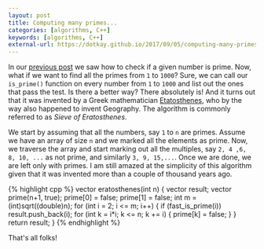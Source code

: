 ```yaml
---
layout: post
title: Computing many primes...
categories: [algorithms, C++]
keywords: [algorithms, C++]
external-url: https://dotkay.github.io/2017/09/05/computing-many-primes
---
```


In our [previous post](https://dotkay.github.io/2017/09/04/prime-or-not) we saw how to check if a given number is prime. Now, what if we want to find all the primes from `1` to `1000`? Sure, we can call our `is_prime()` function on every number from `1` to `1000` and list out the ones that pass the test. Is there a better way? There absolutely is! And it turns out that it was invented by a Greek mathematician [Etatosthenes](https://en.wikipedia.org/wiki/Eratosthenes), who by the way also happened to invent Geography. The algorithm is commonly referred to as *Sieve of Eratosthenes*. 

We start by assuming that all the numbers, say `1` to `n` are primes. Assume we have an array of size `n` and we marked all the elements as prime. Now, we traverse the array and start marking out all the multiples, say `2, 4 ,6, 8, 10, ...` as not prime, and similarly `3, 9, 15,...`. Once we are done, we are left only with primes. I am still amazed at the simplicity of this algorithm given that it was invented more than a couple of thousand years ago.

{% highlight cpp %}
vector<int> eratosthenes(int n) {
  vector<int> result;
  vector<bool> prime(n+1, true);
  prime[0] = false;
  prime[1] = false;
  int m = (int)sqrt((double)n);
  for (int i = 2; i <= m; i++) {
    if (fast_is_prime(i))
      result.push_back(i);
        for (int k = i*i; k <= n; k += i) {
          prime[k] = false;
        }
  }
  return result;
}
{% endhighlight %}

That's all folks!